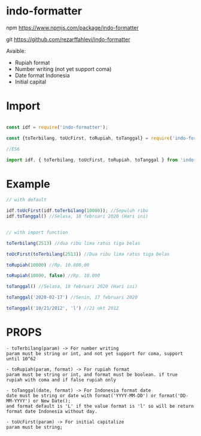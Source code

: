 # indo-formatter

npm https://www.npmjs.com/package/indo-formatter

git https://github.com/rezarffahlevi/indo-formatter

Avaible:
- Rupiah format
- Number writing (not yet support coma)
- Date format Indonesia
- Initial capital

# Import

```jsx

const idf = require('indo-formatter');

const {toTerbilang, toUcFirst, toRupiah, toTanggal} = require('indo-formatter');

//ES6

import idf, { toTerbilang, toUcFirst, toRupiah, toTanggal } from 'indo-formatter';
```

# Example

```jsx
// with default

idf.toUcFirst(idf.toTerbilang(10000)); //Sepuluh ribu
idf.toTanggal() //Selasa, 18 februari 2020 (Hari ini)


// with import function

toTerbilang(2513) //dua ribu lima ratus tiga belas

toUcFirst(toTerbilang(2513)) //Dua ribu lima ratus tiga belas

toRupiah(10000) //Rp. 10.000,00

toRupiah(10000, false) //Rp. 10.000

toTanggal() //Selasa, 18 februari 2020 (Hari ini)

toTanggal('2020-02-17') //Senin, 17 februari 2020

toTanggal('10/21/2012', 'l') //21 okt 2012
```

# PROPS
```
- toTerbilang(param) -> For number writing
param must be string or int, and not yet support for coma, support until 10^62

- toRupiah(param, format) -> For rupiah format
param must be string or int, and format must be boolean. if true rupiah with coma and if false rupiah only

- toTanggal(date, format) -> For Indonesia format date
date must be string or date with format('YYYY-MM-DD') or format('DD-MM-YYYY') or New Date();
and format default is 'L' if the value format is 'l' so will be return format date Indonesia without day.

- toUcFirst(param) -> For initial capitalize
param must be string;

```
